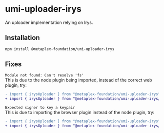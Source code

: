 # umi-uploader-irys

An uploader implementation relying on Irys.

## Installation

```sh
npm install @metaplex-foundation/umi-uploader-irys
```

## Fixes
`Module not found: Can't resolve 'fs'`  
This is due to the node plugin being imported, instead of the correct web plugin, try:  
```diff
- import { irysUploader } from "@metaplex-foundation/umi-uploader-irys"
+ import { irysUploader } from "@metaplex-foundation/umi-uploader-irys/web"
```

`Expected signer to key a keypair`  
This is due to importing the browser plugin instead of the node plugin, try:
```diff
- import { irysUploader } from "@metaplex-foundation/umi-uploader-irys"
+ import { irysUploader } from "@metaplex-foundation/umi-uploader-irys/node"
```
